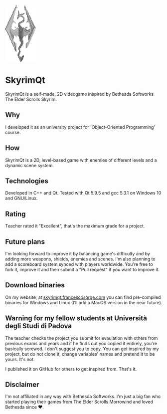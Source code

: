 ![image alt <](https://raw.githubusercontent.com/sorge13248/skyrim-qt/master/images/logo.png?token=ABC6DVNG3HH7LLP3A2UAENS5FBNFS)
# SkyrimQt
SkyrimQt is a self-made, 2D videogame inspired by Bethesda Softworks The Elder Scrolls Skyrim.

## Why
I developed it as an university project for 'Object-Oriented Programming' course.

## How
SkyrimQt is a 2D, level-based game with enemies of different levels and a dynamic scene system.

## Technologies
Developed in C++ and Qt. Tested with Qt 5.9.5 and gcc 5.3.1 on Windows 10 and GNU/Linux.

## Rating
Teacher rated it "Excellent", that's the maximum grade for a project.

## Future plans
I'm looking forward to improve it by balancing game's difficulty and by adding more weapons, shields, enemies and scenes.
I'm also planning to add a scoreboard system synced with players worldwide.
You're free to fork it, improve it and then submit a "Pull request" if you want to improve it.

## Download binaries
On my website, at [skyrimqt.francescosorge.com](https://skyrimqt.francescosorge.com) you can find pre-compiled binaries for Windows and Linux (I'll add a MacOS version in the near future).

## Warning for my fellow students at Università degli Studi di Padova
The teacher checks the project you submit for evaulation with others from previous exams and years and if he finds out you copied it entirely, you're basically screwed. I don't suggest you to copy. You can get inspired by my project, but do not clone it, change variables' names and pretend it to be yours. It's not.

I published it on GitHub for others to get inspired from. That's it.

## Disclaimer
I'm not affiliated in any way with Bethesda Softworks. I'm just a big fan who started playing their games from The Elder Scrolls Morrowind and loved Bethesda since ❤️.
